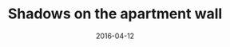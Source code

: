 ---
title: "Shadows on the apartment wall"
date: 2016-04-12
picture: "/assets/camera-roll/2016/04/2016-04-12-shadows-on-the-apartment-wall/20160413_065452692_iOS.jpg"
thumbnail: "/assets/camera-roll/2016/04/2016-04-12-shadows-on-the-apartment-wall/20160413_065452692_iOS-thumbnail.jpg"
type: picture
tags:
  - Capitol Hill
  - photograph
  - shadows
---